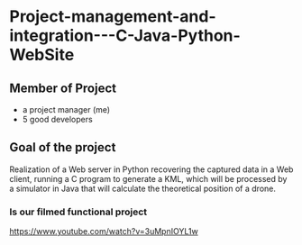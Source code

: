 # Project-management-and-integration---C-Java-Python-WebSite


## Member of Project
* a project manager (me)
* 5 good developers

## Goal of the project
Realization of a Web server in Python recovering the captured data in a Web client, running a C program to generate a KML, which will be processed by a simulator in Java that will calculate the theoretical position of a drone.

### Is our filmed functional project
https://www.youtube.com/watch?v=3uMpnIOYL1w 
